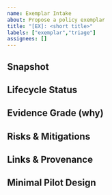```yaml
---
name: Exemplar Intake
about: Propose a policy exemplar
title: "[EX]: <short title>"
labels: ["exemplar","triage"]
assignees: []
---
```

## Snapshot
## Lifecycle Status
## Evidence Grade (why)
## Risks & Mitigations
## Links & Provenance
## Minimal Pilot Design

